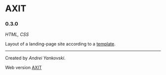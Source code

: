 # AXIT

### 0.3.0

*HTML, CSS*

Layout of a landing-page site according to a [template](https://www.figma.com/file/NMy77nb3wtYugDrIF2rkun/TMS_front-(Copy)?node-id=617%3A1270&t=8BQpehdiECxBsDa7-1).

---

Created by *Andrei Yankovski*.

Web version [AXIT](https://tangerine-salmiakki-bb76ce.netlify.app/)